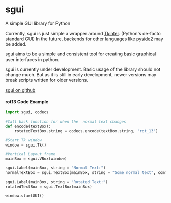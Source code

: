 # sgui
A simple GUI library for Python

Currently, sgui is just simple a wrapper around [Tkinter](https://wiki.python.org/moin/TkInter). (Python's de-facto standard GUI) In the future, backends for other languages like [pyside2](http://wiki.qt.io/Qt_for_Python) may be added.

sgui aims to be a simple and consistent tool for creating basic graphical user interfaces in python.

sgui is currently under development. Basic usage of the library should not change much. But as it is still in early development, newer versions may break scripts written for older versions.

[sgui on github](https://github.com/DGriffin91/sgui)

#### rot13 Code Example

```python
import sgui, codecs

#Call back function for when the  normal text changes
def encode(textBox):
	rotatedTextBox.string = codecs.encode(textBox.string, 'rot_13')

#Start Tk window
window = sgui.Tk() 

#Vertical Layout frame
mainBox = sgui.VBox(window)

sgui.Label(mainBox, string = "Normal Text:") 
normalTextBox = sgui.TextBox(mainBox, string = "Some normal text", command = encode)

sgui.Label(mainBox, string = "Rotated Text:") 
rotatedTextBox = sgui.TextBox(mainBox)

window.startGUI()
```
